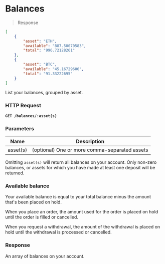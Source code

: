 # Balances

> Response

```json
[ 
    {
        "asset": "ETH",
        "available": "887.50070583",
        "total": "996.72128261"
    },
    {
        "asset": "BTC",
        "available": "45.16729606",
        "total": "91.33222695"
    }
]
```

List your balances, grouped by asset.

### HTTP Request

**`GET /balances/:asset(s)`**

### Parameters

Name | Description
--------- | -------
asset(s) | (optional) One or more comma-separated assets

Omitting `asset(s)` will return all balances on your account. Only non-zero balances, or assets for which you have made at least one deposit will be returned.

### Available balance

Your available balance is equal to your total balance minus the amount that's been placed on hold.

When you place an order, the amount used for the order is placed on hold until the order is filled or cancelled.

When you request a withdrawal, the amount of the withdrawal is placed on hold until the withdrawal is processed or cancelled.

### Response

An array of balances on your account.
